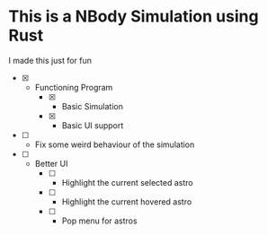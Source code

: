 # This is a NBody Simulation using Rust
I made this just for fun

- [x] - Functioning Program
    - [x] - Basic Simulation
    - [x] - Basic UI support
- [ ] - Fix some weird behaviour of the simulation
- [ ] - Better UI
    - [ ] - Highlight the current selected astro
    - [ ] - Highlight the current hovered astro
    - [ ] - Pop menu for astros